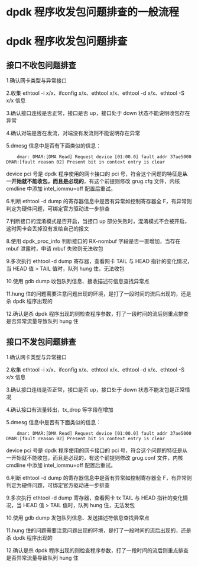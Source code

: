 # dpdk 程序收发包问题排查的一般流程
# dpdk 程序收发包问题排查
## 接口不收包问题排查

1.确认网卡类型与异常接口

2.收集 ethtool -i x/x、ifconfig x/x、ethtool x/x、ethtool -d x/x、ethtool -S x/x 信息

3.确认接口连线是否正常，接口是否 up，接口处于 down 状态不能说明收包存在异常

4.确认对端是否在发流，对端没有发流则不能说明存在异常

5.dmesg 信息中是否有下面类似的信息：

```dmesg
    dmar: DMAR:[DMA Read] Request device [01:00.0] fault addr 37ae5000 DMAR:[fault reason 02] Present bit in context entry is clear 
```
   device pci 号是 dpdk 程序使用的网卡接口的 pci 号，符合这个问题的特征是**从一开始就不能收包，而且是必现的**，有这个前提则修改 grug.cfg 文件，内核 cmdline 中添加 intel_iommu=off 配置后重试。

6.判断 ethtool -d dump 的寄存器信息中是否有异常如控制寄存器全 F，有异常则判定为硬件问题，可绑定官方驱动进一步排查

7.判断接口的混淆模式是否开启，当接口 up 部分失败时，混淆模式不会被开启，这时网卡会丢掉没有发给自己的报文

8.使用 dpdk_proc_info 判断接口的 RX-nombuf 字段是否一直增加，当存在 mbuf 泄露时，申请 mbuf 失败则无法收包

9.多次执行 ethtool -d dump 寄存器，查看网卡 TAIL 与 HEAD 指针的变化情况，当 HEAD 值 > TAIL 值时，队列 hung 住，无法收包

10.使用 gdb dump 收包队列信息、接收描述符信息查找异常点

11.hung 住的问题需要注意问题出现的环境，是打了一段时间的流后出现的，还是杀 dpdk 程序出现的

12.确认是杀 dpdk 程序出现的则检查程序参数，打了一段时间的流后则重点排查是否异常流量导致队列 hung 住

## 接口不发包问题排查

1.确认网卡类型与异常接口

2.收集 ethtool -i x/x、ifconfig x/x、ethtool x/x、ethtool -d x/x、ethtool -S x/x 信息

3.确认接口连线是否正常，接口是否 up，接口处于 down 状态不能发包是正常情况

4.确认接口有流量转出，tx_drop 等字段在增加

5.dmesg 信息中是否有下面类似的信息：

```dmesg
    dmar: DMAR:[DMA Read] Request device [01:00.0] fault addr 37ae5000 DMAR:[fault reason 02] Present bit in context entry is clear 
```
 device pci 号是 dpdk 程序使用的网卡接口的 pci 号，符合这个问题的特征是从一开始就不能收包，而且是必现的，有这个前提则修改 grug.conf 文件，内核 cmdline 中添加 intel_iommu=off 配置后重试。

6.判断 ethtool -d dump 的寄存器信息中是否有异常如控制寄存器全 F，有异常则判定为硬件问题，可绑定官方驱动进一步排查

9.多次执行 ethtool -d dump 寄存器，查看网卡 tx TAIL 与 HEAD 指针的变化情况，当 HEAD 值 > TAIL 值时，队列 hung 住，无法发包

10.使用 gdb dump 发包队列信息、发送描述符信息查找异常点

11.hung 住的问题需要注意问题出现的环境，是打了一段时间的流后出现的，还是杀 dpdk 程序出现的

12.确认是杀 dpdk 程序出现的则检查程序参数，打了一段时间的流后则重点排查是否异常流量导致队列 hung 住